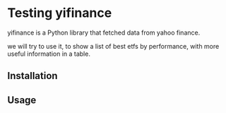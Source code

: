 # Testing yifinance

yifinance is a Python library that fetched data from yahoo finance.

we will try to use it, to show a list of best etfs by performance,
with more useful information in a table.



## Installation


## Usage



